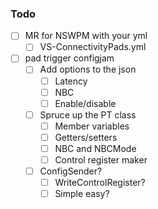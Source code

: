 ### Todo

- [ ] MR for NSWPM with your yml
  - [ ] VS-ConnectivityPads.yml
  
- [ ] pad trigger configjam
  - [ ] Add options to the json
    - [ ] Latency
    - [ ] NBC
    - [ ] Enable/disable
  - [ ] Spruce up the PT class
    - [ ] Member variables
    - [ ] Getters/setters
    - [ ] NBC and NBCMode
    - [ ] Control register maker
  - [ ] ConfigSender?
    - [ ] WriteControlRegister?
    - [ ] Simple easy?
